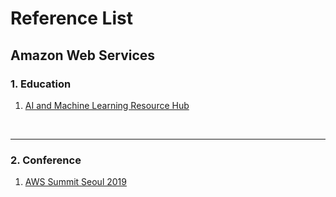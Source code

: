 # Reference List

## Amazon Web Services

### 1. Education

1. [AI and Machine Learning Resource Hub](https://resources.awscloud.com/ai-and-machine-learning?sc_channel=sm&sc_campaign=AI&sc_publisher=LINKEDIN&sc_country=Global&sc_outcome=awareness&trk=AIML_evergreen_LINKEDIN&sc_category=Amazon%20Machine%20Learning&linkId=82761162)

<br/>

---

### 2. Conference

1. [AWS Summit Seoul 2019](https://kr-resources.awscloud.com/aws-summit-seoul-2019)
